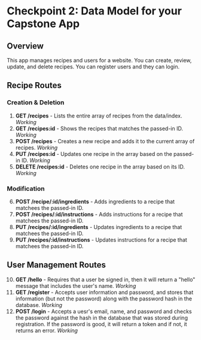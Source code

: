 #  Checkpoint 2: Data Model for your Capstone App
## Overview
This app manages recipes and users for a website. You can create, review, update, and delete recipes. You can register users and they can login. 

## Recipe Routes
  ### Creation & Deletion
  1. **GET /recipes** - Lists the entire array of recipes from the data/index. *Working*
  2. **GET /recipes:id** - Shows the recipes that matches the passed-in ID.  *Working*
  3. **POST /recipes** - Creates a new recipe and adds it to the current array of recipes. *Working*
  4. **PUT /recipes:id** - Updates one recipe in the array based on the passed-in ID.  *Working*
  5. **DELETE /recipes:id** - Deletes one recipe in the array based on its ID.  *Working*
  
  ### Modification
  6. **POST /recipe/:id/ingredients** - Adds ingredients to a recipe that matchees the passed-in ID.
  7. **POST /recipes/:id/instructions** - Adds instructions for a recipe that matchees the passed-in ID.
  8. **PUT /recipes/:id/ingredients** - Updates ingredients to a recipe that matchees the passed-in ID.
  9. **PUT /recipes/:id/instructions** - Updates instructions for a recipe that matchees the passed-in ID.

## User Management Routes
  10. **GET /hello** - Requires that a user be signed in, then it will return a "hello" message that includes the user's name. *Working*
  11. **GET /register** - Accepts user information and password, and stores that information (but not the password) along with the password hash in the database.  *Working*
  12. **POST /login** - Accepts a uesr's email, name, and password and checks the password against the hash in the database that was stored during registration. If the password is good, it will return a token and if not, it returns an error.  *Working*